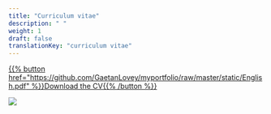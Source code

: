 ```yaml
---
title: "Curriculum vitae"
description: " "
weight: 1
draft: false
translationKey: "curriculum vitae"
---
```


[{{% button href="https://github.com/GaetanLovey/myportfolio/raw/master/static/English.pdf" %}}Download the CV{{% /button %}}](https://github.com/GaetanLovey/myportfolio/raw/master/static/English.pdf)

![](/English.png)
 

